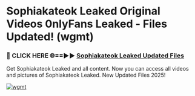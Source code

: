 # Sophiakateok Leaked Original Videos 0nlyFans Leaked - Files Updated! (wgmt)

<h3>🔴 CLICK HERE 🌐==►► <a href="https://tinyurl.com/2jnfzry5" rel="nofollow">Sophiakateok Leaked Updated Files</a></h3>

Get Sophiakateok Leaked and all content. Now you can access all videos and pictures of Sophiakateok Leaked. New Updated Files 2025!

[![wgmt](https://i.imgur.com/GyGTBgg.gif)](https://tinyurl.com/2jnfzry5)
